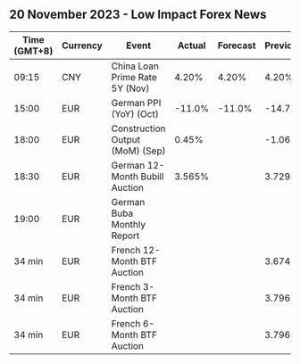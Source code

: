 ## 20 November 2023 - Low Impact Forex News

| Time (GMT+8) | Currency | Event | Actual | Forecast | Previous |
|------|----------|-------|--------|----------|----------|
| 09:15 | CNY | China Loan Prime Rate 5Y (Nov) | 4.20% | 4.20% | 4.20% |
| 15:00 | EUR | German PPI (YoY) (Oct) | -11.0% | -11.0% | -14.7% |
| 18:00 | EUR | Construction Output (MoM) (Sep) | 0.45% |  | -1.06% |
| 18:30 | EUR | German 12-Month Bubill Auction | 3.565% |  | 3.729% |
| 19:00 | EUR | German Buba Monthly Report |  |  |  |
| 34 min | EUR | French 12-Month BTF Auction |  |  | 3.674% |
| 34 min | EUR | French 3-Month BTF Auction |  |  | 3.796% |
| 34 min | EUR | French 6-Month BTF Auction |  |  | 3.796% |
